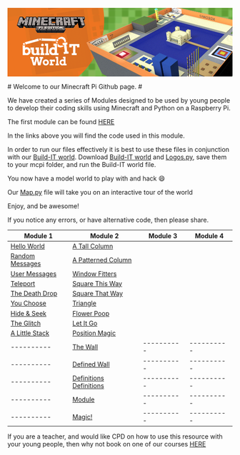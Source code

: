<p align="center">
  <img src = buildit-world-banner.png align="middle">
</p>
# Welcome to our Minecraft Pi Github page. #

We have created a series of Modules designed to be used by young people to develop their coding skills using Minecraft and Python on a Raspberry Pi.

The first module can be found [HERE](https://docs.google.com/document/d/1dm-OIPIpIEhldNtLYyG_zQk2G3-rBpYdn35__dMofp4/edit?usp=sharing)

In the links above you will find the code used in this module.

In order to run our files effectively it is best to use these files in conjunction with our [Build-IT world](Build-IT_World.py). Download [Build-IT world](Build-IT_World.py) and [Logos.py](Logos.py), save them to your mcpi folder, and run the Build-IT world file. 

You now have a model world to play with and hack :smile:

Our [Map.py](Map.py) file will take you on an interactive tour of the world

Enjoy, and be awesome!

If you notice any errors, or have alternative code, then please share.

| Module 1      | Module 2 | Module 3 | Module 4 |
|----------     |----------|----------|----------|
|[Hello World](Hack_01_Hello_World.py)|[A Tall Column](Hack_10_A_Tall_Column.py)|          |          |
|[Random Messages](Hack_02_Random_Messages.py)|[A Patterned Column](Hack_11_A_Patterned_Column.py)|          |          |
|[User Messages](Hack_03_User_Messages.py)|[Window Fitters](Hack_12_Window_Fitters.py)|          |          |
|[Teleport](Hack_04_Teleport.py)|[Square This Way](Hack_13_Square_This_Way.py)|          |          |
|[The Death Drop](Hack_05_The_Death_Drop.py)|[Square That Way](Hack_14_Square_That_Way.py)          |          |          |
|[You Choose](Hack_06_You_Choose.py)|[Triangle](Hack_15_Triangle.py)          |          |          |
|[Hide & Seek](Hack_07_Simple_Hide_And_Seek.py)|[Flower Poop](Hack_16_Flower_Poop.py)          |          |          |
|[The Glitch](Hack_08_The_Glitch.py)|[Let It Go](Hack_17_Let_It_Go.py)          |          |          |
|[A Little Stack](Hack_09_A_Little_Stack.py)|[Position Magic](Hack_18_Position_Magic.py)          |          |          |
|----------     |[The Wall](Hack_19_The_Wall.py)|----------|----------|
|----------     |[Defined Wall](Hack_20_The_Defined_Wall.py)|----------|----------|
|----------     |[Definitions Definitions](Hack_21_Definitions_Definitions.py)|----------|----------|
|----------     |[Module](Hack_1)|----------|----------|
|----------     |[Magic!](Hack_1)|----------|----------|
If you are a teacher, and would like CPD on how to use this resource with your young people, then why not book on one of our courses [HERE](http://www.ntcpd.org.uk/search/advanced-search/1312)
